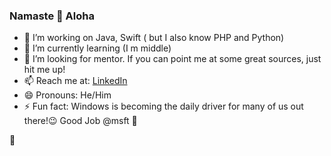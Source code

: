 ### Namaste 🙏 Aloha


<!--
**drigio/drigio** is a ✨ _special_ ✨ repository because its `README.md` (this file) appears on your GitHub profile.

Here are some ideas to get you started:

- 🔭 I’m currently working on ...
- 🌱 I’m currently learning ...
- 👯 I’m looking to collaborate on ...
- 🤔 I’m looking for help with ...
- 💬 Ask me about ...
- 📫 How to reach me: ...
- 😄 Pronouns: ...
- ⚡ Fun fact: ...
-->

- 🔭 I’m working on Java, Swift ( but I also know PHP and Python) 
- 🌱 I’m currently learning (I m middle)
- 🤔 I’m looking for mentor. If you can point me at some great sources, just hit me up!
- 📫 Reach me at: [LinkedIn](https://www.linkedin.com/in/ansar-dauletbayev-8b6630a3/) 
- 😄 Pronouns: He/Him
- ⚡ Fun fact: Windows is becoming the daily driver for many of us out there!😉 Good Job @msft 🙌  

 🧐 
